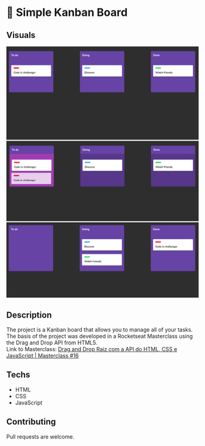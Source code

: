 # 📌 Simple Kanban Board

## Visuals

<img src=".github/images/screenshot.png" alt="Kanban Board. The image contains three boards: To do, doing and done where people can drop their cards with tasks." >

<img src=".github/images/screenshot-selected-card.png" alt="Kanban Board. The image contains three boards: To do, doing and done where people can drop their cards with tasks. Board To do has a card selected." >

<img src=".github/images/screenshot-dropped-cards.png" alt="Kanban Board. The image contains three boards: To do, doing and done where people can drop their cards with tasks. The image shows cards dropped in two boards, Doing and Done." >

## Description

The project is a Kanban board that allows you to manage all of your tasks.
The basis of the project was developed in a Rocketseat Masterclass using the Drag and Drop API from HTML5.
<br>
Link to Masterclass: <a target="_blank" href="https://youtu.be/6wn8hpUcEcM"> Drag and Drop Raiz com a API do HTML, CSS e JavaScript | Masterclass #16 </a>

## Techs

- HTML
- CSS
- JavaScript

## Contributing

Pull requests are welcome.
